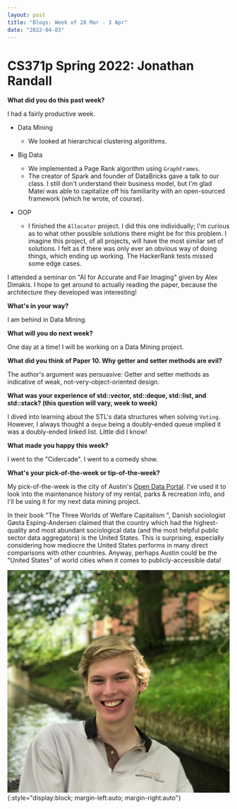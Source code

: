 ```yaml
---
layout: post
title: "Blogs: Week of 28 Mar - 3 Apr"
date: "2022-04-03"
---
```


# CS371p Spring 2022: Jonathan Randall

**What did you do this past week?** 

I had a fairly productive week.
- Data Mining
    - We looked at hierarchical clustering algorithms.

- Big Data
    - We implemented a Page Rank algorithm using `GraphFrames`.
    - The creator of Spark and founder of DataBricks gave a talk to our class. I still don't understand their business model, but I'm glad Matei was able to capitalize off his familiarity with an open-sourced framework (which he wrote, of course).

- OOP
    - I finished the `Allocator` project. I did this one individually; I'm curious as to what other possible solutions there might be for this problem. I imagine this project, of all projects, will have the most similar set of solutions. I felt as if there was only ever an obvious way of doing things, which ending up working. The HackerRank tests missed some edge cases.

I attended a seminar on "AI for Accurate and Fair Imaging" given by Alex Dimakis. I hope to get around to actually reading the paper, because the architecture they developed was interesting!

**What's in your way?**

I am behind in Data Mining.

**What will you do next week?**

One day at a time! I will be working on a Data Mining project.

**What did you think of Paper 10. Why getter and setter methods are evil?**

The author's argument was persuasive: Getter and setter methods as indicative of weak, not-very-object-oriented design.

**What was your experience of std::vector, std::deque, std::list, and std::stack? (this question will vary, week to week)**

I dived into learning about the STL's data structures when solving `Voting`. However, I always thought a `deque` being a doubly-ended queue implied it was a doubly-ended linked list. Little did I know!

**What made you happy this week?**

I went to the "Cidercade". I went to a comedy show.

**What's your pick-of-the-week or tip-of-the-week?**

My pick-of-the-week is the city of Austin's [Open Data Portal](https://data.austintexas.gov/). I've used it to look into the maintenance history of my rental, parks & recreation info, and I'll be using it for my next data mining project. 

In their book "The Three Worlds of Welfare Capitalism
", Danish sociologist Gøsta Esping-Andersen claimed that the country which had the highest-quality and most abundant sociological data (and the most helpful public sector data aggregators) is the United States. This is surprising, especially considering how mediocre the United States performs in many direct comparisons with other countries. Anyway, perhaps Austin could be the "United States" of world cities when it comes to publicly-accessible data!

![Headshot](/assets/jonathan.png){:style="display:block; margin-left:auto; margin-right:auto"}